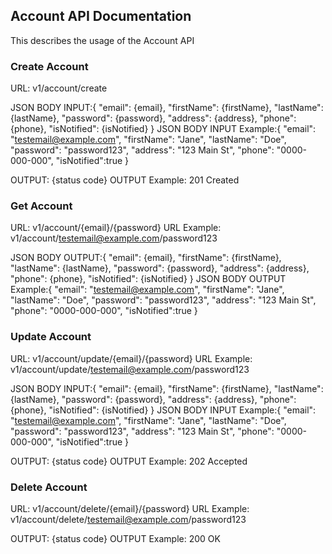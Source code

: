 ## Account API Documentation
This describes the usage of the Account API

### Create Account
URL: v1/account/create

JSON BODY INPUT:{
                "email": {email},
                "firstName": {firstName},
                "lastName": {lastName},
                "password": {password},
                "address": {address},
                "phone": {phone},
                "isNotified": {isNotified}
                }
JSON BODY INPUT Example:{
                        "email": "testemail@example.com",
                        "firstName": "Jane",
                        "lastName": "Doe",
                        "password": "password123",
                        "address": "123 Main St",
                        "phone": "0000-000-000",
                        "isNotified":true
                        }

OUTPUT: {status code}
OUTPUT Example: 201 Created

### Get Account
URL: v1/account/{email}/{password}
URL Example: v1/account/testemail@example.com/password123

JSON BODY OUTPUT:{
                "email": {email},
                "firstName": {firstName},
                "lastName": {lastName},
                "password": {password},
                "address": {address},
                "phone": {phone},
                "isNotified": {isNotified}
                }
JSON BODY OUTPUT Example:{
                        "email": "testemail@example.com",
                        "firstName": "Jane",
                        "lastName": "Doe",
                        "password": "password123",
                        "address": "123 Main St",
                        "phone": "0000-000-000",
                        "isNotified":true
                        }

### Update Account
URL: v1/account/update/{email}/{password}
URL Example: v1/account/update/testemail@example.com/password123

JSON BODY INPUT:{
                "email": {email},
                "firstName": {firstName},
                "lastName": {lastName},
                "password": {password},
                "address": {address},
                "phone": {phone},
                "isNotified": {isNotified}
                }
JSON BODY INPUT Example:{
                        "email": "testemail@example.com",
                        "firstName": "Jane",
                        "lastName": "Doe",
                        "password": "password123",
                        "address": "123 Main St",
                        "phone": "0000-000-000",
                        "isNotified":true
                        }

OUTPUT: {status code}
OUTPUT Example: 202 Accepted

### Delete Account
URL: v1/account/delete/{email}/{password}
URL Example: v1/account/delete/testemail@example.com/password123

OUTPUT: {status code}
OUTPUT Example: 200 OK
